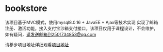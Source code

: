 # bookstore
该项目基于MVC模式，使用mysql8.0.16 + JavaEE + Ajax等技术实现
实现了邮箱注册、激活功能。接入支付宝沙箱支付接口。该项目仅用于课程设计，不会维护，如有疑问，请发送邮箱到2501734853@qq.com

请移步项目地址详细观看[项目地址](http://114.115.137.162:8080/bookstore/ )
